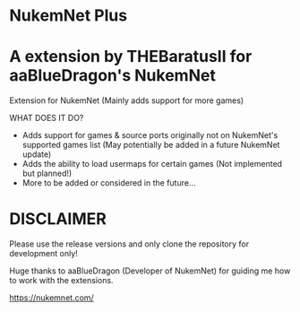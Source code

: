 # NukemNet Plus
# A extension by THEBaratusII for aaBlueDragon's NukemNet
Extension for NukemNet (Mainly adds support for more games)

WHAT DOES IT DO?
* Adds support for games & source ports originally not on NukemNet's supported games list (May potentially be added in a future NukemNet update)
* Adds the ability to load usermaps for certain games (Not implemented but planned!)
* More to be added or considered in the future...

# DISCLAIMER
Please use the release versions and only clone the repository for development only!

Huge thanks to aaBlueDragon (Developer of NukemNet) for guiding me how to work with the extensions.

https://nukemnet.com/
